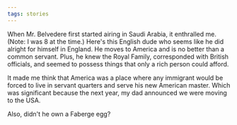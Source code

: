 ```yaml
---
tags: stories
---
```


When Mr. Belvedere first started airing in Saudi Arabia, it enthralled me. (Note: I was 8 at the time.) Here's this English dude who seems like he did alright for himself in England. He moves to America and is no better than a common servant. Plus, he knew the Royal Family, corresponded with British officials, and seemed to possess things that only a rich person could afford. 

It made me think that America was a place where any immigrant would be forced to live in servant quarters and serve his new American master. Which was significant because the next year, my dad announced we were moving to the USA.

Also, didn't he own a Faberge egg?